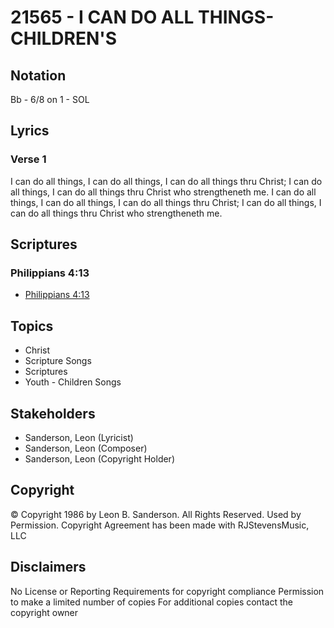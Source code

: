 # 21565 - I CAN DO ALL THINGS-CHILDREN'S

## Notation

Bb - 6/8 on 1 - SOL

## Lyrics

### Verse 1

I can do all things, I can do all things, I can do all things thru Christ; I can do all things, I can do all things thru Christ who strengtheneth me. I can do all things, I can do all things, I can do all things thru Christ; I can do all things, I can do all things thru Christ who strengtheneth me.



## Scriptures

### Philippians 4:13

- [Philippians 4:13](https://www.biblegateway.com/passage/?search=Philippians%204%3A13)


## Topics

- Christ
- Scripture Songs
- Scriptures
- Youth - Children Songs

## Stakeholders

- Sanderson, Leon (Lyricist)
- Sanderson, Leon (Composer)
- Sanderson, Leon (Copyright Holder)

## Copyright

© Copyright 1986 by Leon B. Sanderson. All Rights Reserved. Used by Permission.
Copyright Agreement has been made with RJStevensMusic, LLC

## Disclaimers

No License or Reporting Requirements for copyright compliance
Permission to make a limited number of copies
For additional copies contact the copyright owner

